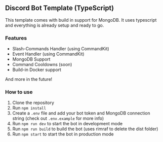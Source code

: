 ## Discord Bot Template (TypeScript)

This template comes with build in support for MongoDB. It uses typescript and everything is already setup and ready to go.

### Features

- Slash-Commands Handler (using CommandKit)
- Event Handler (using CommandKit)
- MongoDB Support
- Command Cooldowns (soon)
- Build-in Docker support


And more in the future!

### How to use

1. Clone the repository
2. Run `npm install`
3. Create a `.env` file and add your bot token and MongoDB connection string (check out `.env.example` for more info)
4. Run `npm run dev` to start the bot in development mode
5. Run `npm run build` to build the bot (uses rimraf to delete the dist folder)
6. Run `npm start` to start the bot in production mode
